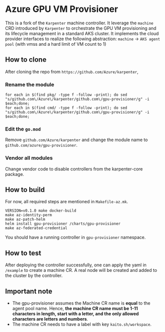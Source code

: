 # Azure GPU VM Provisioner
This is a fork of the `Karpenter` machine controller. It leverage the `machine` CRD introduced by `Karpenter` to orchestrate the GPU VM provisioning and its lifecycle management in a standard AKS cluster.
It implements the cloud provider interfaces to realize the following abstraction:
`machine` -> `AKS agent pool` (with vmss and a hard limit of VM count to 1)

## How to clone
After cloning the repo from `https://github.com/Azure/karpenter`,
### Rename the module
```
for each in $(find pkg/ -type f -follow -print); do sed "s/github.com\/Azure\/karpenter/github.com\/gpu-provisioner/g" -i $each;done;
for each in $(find cmd/ -type f -follow -print); do sed "s/github.com\/Azure\/karpenter/github.com\/gpu-provisioner/g" -i $each;done;
```
### Edit the `go.mod`
Remove `github.com/Azure/karpenter` and change the module name to `github.com/azure/gpu-provisioner`.

### Vendor all modules
Change vendor code to disable controllers from the karpenter-core package.

## How to build

For now, all required steps are mentioned in `Makefile-az.mk`.

```
VERSION=v0.1.0 make docker-build
make az-identity-perm
make az-patch-helm
helm install gpu-provisioner /charts/gpu-provisioner
make az-federated-credential

```
You should have a running controller in `gpu-provisioner` namespace.

## How to test
After deploying the controller successfully, one can apply the yaml in `/example` to create a machine CR. A real node will be created and added to the cluster by the controller.

## Important note
- The gpu-provisioner assumes the Machine CR name is **equal** to the agent pool name. Hence, **the machine CR name must be 1-11 characters in length, start with a letter, and the only allowed characters are letters and numbers**.
- The machine CR needs to have a label with key `kaito.sh/workspace`.

